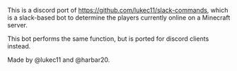 This is a discord port of https://github.com/lukec11/slack-commands, which is a slack-based bot to determine the players currently online on a Minecraft server. 

This bot performs the same function, but is ported for discord clients instead.

Made by @lukec11 and @harbar20.